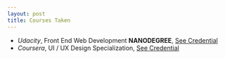 ```yaml
---
layout: post
title: Courses Taken
---
```


- _Udacity_, Front End Web Development **NANODEGREE**,
[See Credential](https://graduation.udacity.com/confirm/RVLRPMLH)
- _Coursera_, UI / UX Design Specialization,
[See Credential](https://www.coursera.org/account/accomplishments/specialization/KAWRMFGB24YE)
